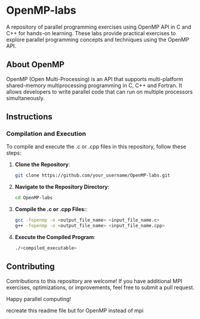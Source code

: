 # OpenMP-labs
A repository of parallel programming exercises using OpenMP API in C and C++ for hands-on learning.
These labs provide practical exercises to explore parallel programming concepts and techniques using the OpenMP API.

## About OpenMP

OpenMP (Open Multi-Processing) is an API that supports multi-platform shared-memory multiprocessing programming in C, C++ and Fortran. It allows developers to write parallel code that can run on multiple processors simultaneously.

## Instructions

### Compilation and Execution

To compile and execute the .c or .cpp files in this repository, follow these steps:

1. **Clone the Repository**: 
   ```bash
   git clone https://github.com/your_username/OpenMP-labs.git

2. **Navigate to the Repository Directory**:
   ```bash
   cd OpenMP-labs
   
3. **Compile the .c or .cpp Files:**:
   ```bash
   gcc -fopenmp -o <output_file_name> <input_file_name.c>
   g++ -fopenmp -o <output_file_name> <input_file_name.cpp>

4. **Execute the Compiled Program**:
   ```bash
   ./<compiled_executable>

## Contributing
Contributions to this repository are welcome! If you have additional MPI exercises, optimizations, or improvements, feel free to submit a pull request.

Happy parallel computing!

recreate this readme file but for OpenMP instead of mpi 
